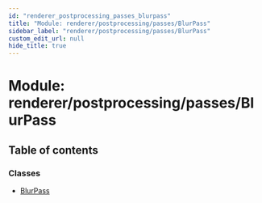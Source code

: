 ```yaml
---
id: "renderer_postprocessing_passes_blurpass"
title: "Module: renderer/postprocessing/passes/BlurPass"
sidebar_label: "renderer/postprocessing/passes/BlurPass"
custom_edit_url: null
hide_title: true
---
```


# Module: renderer/postprocessing/passes/BlurPass

## Table of contents

### Classes

- [BlurPass](../classes/renderer_postprocessing_passes_blurpass.blurpass.md)
